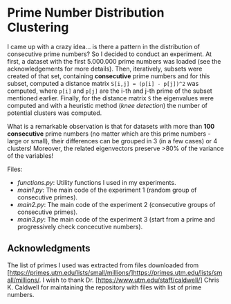# Prime Number Distribution Clustering
I came up with a crazy idea... is there a pattern in the distribution of consecutive prime numbers? So I decided to conduct an experiment.  At first, a dataset with the first 5.000.000 prime numbers was loaded (see the acknowledgements for more details). Then, iteratively, subsets were created of that set, containing **consecutive** prime numbers and for this subset, computed a distance matrix `S[i,j] = (p[i] - p[j])^2` was computed, where `p[i]` and `p[j]` are the i-th and j-th prime of the subset mentioned earlier. Finally, for the distance matrix `S` the eigenvalues were computed and with a heuristic method (_knee detection_) the number of potential clusters was computed.

What is a remarkable observation is that for datasets with more than **100 consecutive** prime numbers (no matter which are this prime numbers - large or small), their differences can be grouped in 3 (in a few cases) or 4 clusters! Moreover, the related eigenvectors preserve >80% of the variance of the variables!

Files:
* _functions.py_: Utility functions I used in my experiments.
* _main1.py_: The main code of the experiment 1 (random group of consecutive primes).
* _main2.py_: The main code of the experiment 2 (consecutive groups of consecutive primes).
* _main3.py_: The main code of the experiment 3 (start from a prime and progressively check concecutive numbers).

## Acknowledgments
The list of primes I used was extracted from files downloaded from [https://primes.utm.edu/lists/small/millions/]https://primes.utm.edu/lists/small/millions/. I wish to thank Dr. [https://www.utm.edu/staff/caldwell/] Chris K. Caldwell for maintaining the repository with files with list of prime numbers.